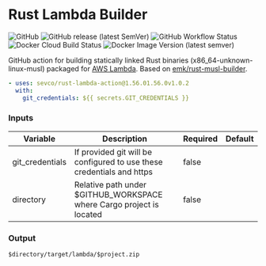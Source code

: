 Rust Lambda Builder
===================

![GitHub](https://img.shields.io/github/license/sevco/rust-lambda-action@1.56.01.56.0)
![GitHub release (latest SemVer)](https://img.shields.io/github/v/release/sevco/rust-lambda-action@1.56.01.56.0)
![GitHub Workflow Status](https://img.shields.io/github/workflow/status/sevco/rust-lambda-action@1.56.01.56.0/CI)
![Docker Cloud Build Status](https://img.shields.io/docker/cloud/build/sevcosec/rust-lambda-action)
![Docker Image Version (latest semver)](https://img.shields.io/docker/v/sevcosec/rust-lambda-action)

GitHub action for building statically linked Rust binaries (x86_64-unknown-linux-musl) packaged for [AWS Lambda](https://aws.amazon.com/blogs/opensource/rust-runtime-for-aws-lambda/). Based on [emk/rust-musl-builder](https://github.com/emk/rust-musl-builder).

```yaml
- uses: sevco/rust-lambda-action@1.56.01.56.0v1.0.2
  with:
    git_credentials: ${{ secrets.GIT_CREDENTIALS }}
  ```
  ### Inputs
  | Variable | Description | Required | Default |
  |----------|-------------|----------|---------|
  | git_credentials | If provided git will be configured to use these credentials and https | false | |
  | directory | Relative path under $GITHUB_WORKSPACE where Cargo project is located | false | |

  ### Output
  `$directory/target/lambda/$project.zip`